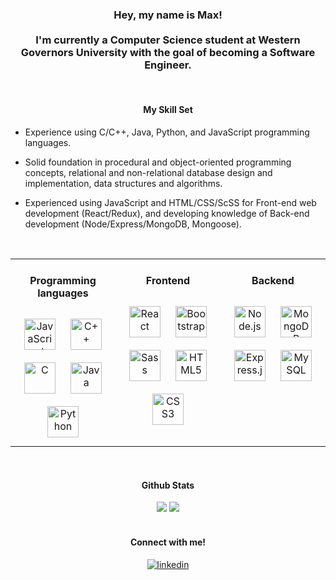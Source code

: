 <!--<img src="https://github.com/maxsealey/maxsealey/blob/main/banner.png" alt="banner with text Max Sealey, Software Developer" />-->

### <div align="center">Hey, my name is Max!<br/><br/> I'm currently a Computer Science student at Western Governors University with the goal of becoming a Software Engineer.

<br/>  

#### <div align="center">My Skill Set</div>

- Experience using C/C++, Java, Python, and JavaScript programming languages.

- Solid foundation in procedural and object-oriented programming concepts, relational and non-relational database design and implementation, data structures and algorithms. 

- Experienced using JavaScript and HTML/CSS/ScSS for Front-end web development (React/Redux), and developing knowledge of Back-end development (Node/Express/MongoDB, Mongoose).

<br/>

<table><tr><td valign="top" width="33%">
 
#### <div align="center">Programming languages</div>
<div align="center">  
<img style="margin: 10px" src="https://profilinator.rishav.dev/skills-assets/javascript-original.svg" alt="JavaScript" height="50" />
<img style="margin: 10px" src="https://profilinator.rishav.dev/skills-assets/cplusplus-original.svg" alt="C++" height="50" />
<img style="margin: 10px" src="https://profilinator.rishav.dev/skills-assets/c-original.svg" alt="C" height="50" /> 
<img style="margin: 10px" src="https://profilinator.rishav.dev/skills-assets/java-original-wordmark.svg" alt="Java" height="50" />
<img style="margin: 10px" src="https://profilinator.rishav.dev/skills-assets/python-original.svg" alt="Python" height="50" />       
</div>

</td><td valign="top" width="33%">
 
#### <div align="center">Frontend</div>  
<div align="center">  
<img style="margin: 10px" src="https://profilinator.rishav.dev/skills-assets/react-original-wordmark.svg" alt="React" height="50" />
<img style="margin: 10px" src="https://profilinator.rishav.dev/skills-assets/bootstrap-plain.svg" alt="Bootstrap" height="50" />  
<img style="margin: 10px" src="https://profilinator.rishav.dev/skills-assets/sass-original.svg" alt="Sass" height="50" />  
<img style="margin: 10px" src="https://profilinator.rishav.dev/skills-assets/html5-original-wordmark.svg" alt="HTML5" height="50" />  
<img style="margin: 10px" src="https://profilinator.rishav.dev/skills-assets/css3-original-wordmark.svg" alt="CSS3" height="50" />  
</div>

</td><td valign="top" width="33%">
 
#### <div align="center">Backend</div>  
<div align="center">
<img style="margin: 10px" src="https://profilinator.rishav.dev/skills-assets/nodejs-original-wordmark.svg" alt="Node.js" height="50" />  
<img style="margin: 10px" src="https://profilinator.rishav.dev/skills-assets/mongodb-original-wordmark.svg" alt="MongoDB" height="50" />
<img style="margin: 10px" src="https://profilinator.rishav.dev/skills-assets/express-original-wordmark.svg" alt="Express.js" height="50" />
<img style="margin: 10px" src="https://profilinator.rishav.dev/skills-assets/mysql-original-wordmark.svg" alt="MySQL" height="50" />
<!--<img style="margin: 10px" src="https://profilinator.rishav.dev/skills-assets/springio-icon.svg" alt="Spring" height="50" />-->
 
</div>

</td></tr></table>  
 <br/>
 
 
#### <div align="center">Github Stats</div> 

<div align="center">
 <img src="https://github-readme-stats.vercel.app/api?username=maxsealey&show_icons=true&count_private=true&hide_border=true" />
 <img src="https://github-readme-stats.vercel.app/api/top-langs/?username=maxsealey&layout=compact&hide_border=true" />
</div>

<br/>
 
#### <div align="center">Connect with me!</div>  

<div align="center">
<a href="https://linkedin.com/in/maxsealey" target="_blank">
<img src=https://img.shields.io/badge/linkedin-%231E77B5.svg?&style=for-the-badge&logo=linkedin&logoColor=white alt=linkedin style="margin-bottom: 5px;" />
</a>
<!-- Coming soon -->
<!--<a href="https://maxsealey.com">MaxSealey.com</a>-->
</div>
